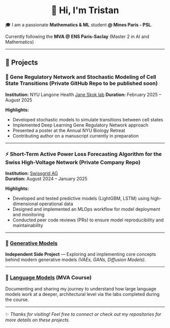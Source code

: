 <h1 align="center"> 👋 Hi, I'm Tristan </h1>

🎓 I am a passionate **Mathematics & ML** student **@ Mines Paris - PSL**. 

Currently following the **MVA @ ENS Paris-Saclay** (Master 2 in AI and Mathematics) 

---

## 🌟 Projects  

### 🧬 Gene Regulatory Network and Stochastic Modeling of Cell State Transitions (Private GitHub Repo to be published soon) 
**Institution:** NYU Langone Health [Jane Skok lab](https://zapphosting.com/skoklab/our-lab) 
**Duration:** February 2025 – August 2025  

**Highlights:**  
- Developed stochastic models to simulate transitions between cell states  
- Implemented Deep Learning Gene Regulatory Network approach  
- Presented a poster at the Annual NYU Biology Retreat  
- Contributing author on a manuscript currently in preparation  

---

### ⚡ Short-Term Active Power Loss Forecasting Algorithm for the Swiss High-Voltage Network (Private Company Repo) 
**Institution:** [Swissgrid AG](https://www.swissgrid.ch/en/home.html)  
**Duration:** August 2024 – January 2025  

**Highlights:**  
- Developed and tested predictive models (LightGBM, LSTM) using high-dimensional operational data  
- Designed and implemented an MLOps workflow for model deployment and monitoring  
- Conducted peer code reviews (PRs) to ensure model reproducibility and maintainability  

---

### 🎨 [Generative Models](https://github.com/TristanNMon/Generative_Models)  
**Independent Side Project** — Exploring and implementing core concepts behind modern generative models *(VAEs, GANs, Diffusion Models)*.  

---

### 💬 [Language Models](https://github.com/TristanNMon/Language_Models) (MVA Course)  
Documenting and sharing my journey to understand how large language models work at a deeper, architectural level via the labs completed during the course.  

---

✨ *Thanks for visiting! Feel free to connect or check out my repositories for more details on these projects.*

